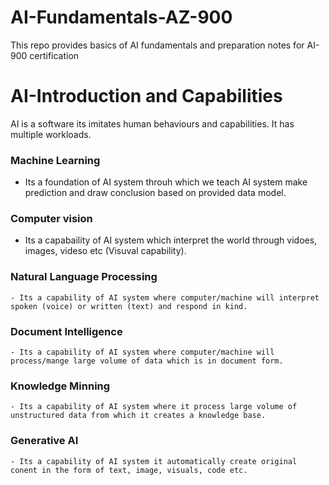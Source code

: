 # AI-Fundamentals-AZ-900
This repo provides basics of AI fundamentals and preparation notes for AI-900 certification


# AI-Introduction and Capabilities

  AI is a software its imitates human behaviours and capabilities. It has multiple workloads.

  ### Machine Learning 
  
   - Its a foundation of AI system throuh which we teach AI system make prediction and draw conclusion based on provided data model.

  ### Computer vision

   - Its a capabaility of AI system which interpret the world through vidoes, images, videso etc (Visuval capability).

  ### Natural Language Processing

    - Its a capability of AI system where computer/machine will interpret spoken (voice) or written (text) and respond in kind.

  ### Document Intelligence

    - Its a capability of AI system where computer/machine will process/mange large volume of data which is in document form.

  ### Knowledge Minning

    - Its a capability of AI system where it process large volume of unstructured data from which it creates a knowledge base.

 ### Generative AI

    - Its a capability of AI system it automatically create original conent in the form of text, image, visuals, code etc.


     

  
